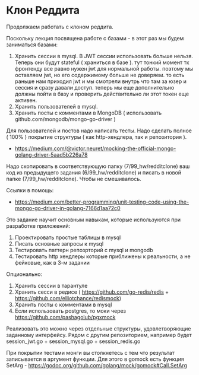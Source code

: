 # Клон Реддита

Продолжаем работать с клоном реддита.

Поскольку лекция посвящена работе с базами - в этот раз мы будем заниматься базами:

1) Хранить сессии в mysql. В JWT сессии использовать больше нельзя. Теперь они будут stateful ( храниться в базе ). тут тонкий момент тк фронтенду все равно нужен jwt для нормальной работы. поэтому мы оставляем jwt, но его содержимому больше не доверяем. то есть раньше нам приходил jwt и мы смотрели внутрь что там за юзер и сессия и сразу давали доступ. теперь мы еще дополнительно должны пойти в базу и проверить действительно ли этот токен еще активен.
2) Хранить пользователей в mysql.
3) Хранить посты с комментами в MongoDB ( использовать github.com/mongodb/mongo-go-driver )

Для пользователей и постов надо написать тесты.
Надо сделать полное ( 100% ) покрытие структуры ( как http-хендлера, так и репозитория ).

* <https://medium.com/@victor.neuret/mocking-the-official-mongo-golang-driver-5aad5b226a78>

Надо скопировать в соответствующую папку (7/99_hw/redditclone) ваш код из предыдущего задания (6/99_hw/redditclone) и писать в новой папке (7/99_hw/redditclone). Чтобы не смешивалось.

Ссылки в помощь:

* <https://medium.com/better-programming/unit-testing-code-using-the-mongo-go-driver-in-golang-7166d1aa72c0>

Это задание научит основным навыкам, которые используются при разработке приложений:

1) Проектировать простые таблицы в mysql
2) Писать основные запросы к mysql
3) Тестировать паттерн репозрторий с mysql и mongodb
4) Тестировать http хендлеры которые приближены к реальности, а не фейковые, как в 3-м задании

Опционально:

1) Хранить сессии в тарантуле
2) Хранить сесси в редисе ( <https://github.com/go-redis/redis> + <https://github.com/elliotchance/redismock>)
3) Хранить посты с комментами в mysql
4) Если использовать postgres, то моки через <https://github.com/pashagolub/pgxmock>

Реализовать это можно через отдельные структуры, удовлетворяющие заданному интерфейсу. Рядом с другим репозиторием, например будет session_jwt.go + session_mysql.go + session_redis.go

При покрытии тестами монги вы столкнетесь с тем что результат записывается в аргумент функции. Для этого в gomock есть функция SetArg - <https://godoc.org/github.com/golang/mock/gomock#Call.SetArg>
